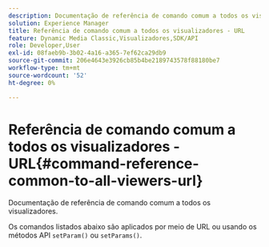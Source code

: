 ```yaml
---
description: Documentação de referência de comando comum a todos os visualizadores.
solution: Experience Manager
title: Referência de comando comum a todos os visualizadores - URL
feature: Dynamic Media Classic,Visualizadores,SDK/API
role: Developer,User
exl-id: 08faeb9b-3b02-4a16-a365-7ef62ca29db9
source-git-commit: 206e4643e3926cb85b4be2189743578f88180be7
workflow-type: tm+mt
source-wordcount: '52'
ht-degree: 0%

---
```


# Referência de comando comum a todos os visualizadores - URL{#command-reference-common-to-all-viewers-url}

Documentação de referência de comando comum a todos os visualizadores.

Os comandos listados abaixo são aplicados por meio de URL ou usando os métodos API `setParam()` ou `setParams()`.
